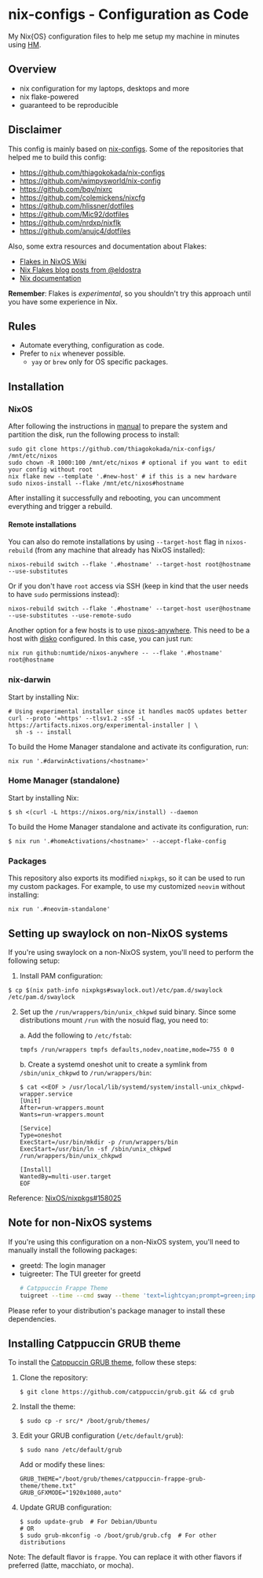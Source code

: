 # nix-configs - Configuration as Code

My Nix{OS} configuration files to help me setup my machine in minutes using
[HM](https://github.com/nix-community/home-manager).

## Overview

- nix configuration for my laptops, desktops and more
- nix flake-powered
- guaranteed to be reproducible

## Disclaimer

This config is mainly based on
[nix-configs](https://github.com/thiagokokada/nix-configs). Some of the
repositories that helped me to build this config:

- https://github.com/thiagokokada/nix-configs
- https://github.com/wimpysworld/nix-config
- https://github.com/bqv/nixrc
- https://github.com/colemickens/nixcfg
- https://github.com/hlissner/dotfiles
- https://github.com/Mic92/dotfiles
- https://github.com/nrdxp/nixflk
- https://github.com/anujc4/dotfiles

Also, some extra resources and documentation about Flakes:

- [Flakes in NixOS Wiki](https://nixos.wiki/wiki/Flakes)
- [Nix Flakes blog posts from @eldostra](https://www.tweag.io/blog/2020-05-25-flakes/)
- [Nix documentation](https://nixos.org/manual/nix/unstable/)

**Remember**: Flakes is _experimental_, so you shouldn't try this approach until
you have some experience in Nix.

## Rules

- Automate everything, configuration as code.
- Prefer to `nix` whenever possible.
  - `yay` or `brew` only for OS specific packages.

## Installation

### NixOS

After following the instructions in
[manual](https://nixos.org/manual/nixos/stable/#sec-installation) to prepare the
system and partition the disk, run the following process to install:

```shell
sudo git clone https://github.com/thiagokokada/nix-configs/ /mnt/etc/nixos
sudo chown -R 1000:100 /mnt/etc/nixos # optional if you want to edit your config without root
nix flake new --template '.#new-host' # if this is a new hardware
sudo nixos-install --flake /mnt/etc/nixos#hostname
```

After installing it successfully and rebooting, you can uncomment everything
and trigger a rebuild.

#### Remote installations

You can also do remote installations by using `--target-host` flag in
`nixos-rebuild` (from any machine that already has NixOS installed):

```shell
nixos-rebuild switch --flake '.#hostname' --target-host root@hostname --use-substitutes
```

Or if you don't have `root` access via SSH (keep in kind that the user needs to
have `sudo` permissions instead):

```shell
nixos-rebuild switch --flake '.#hostname' --target-host user@hostname --use-substitutes --use-remote-sudo
```

Another option for a few hosts is to use
[nixos-anywhere](https://github.com/nix-community/nixos-anywhere). This need to
be a host with [disko](https://github.com/nix-community/disko/) configured. In
this case, you can just run:

```shell
nix run github:numtide/nixos-anywhere -- --flake '.#hostname' root@hostname
```

### nix-darwin

Start by installing Nix:

```shell
# Using experimental installer since it handles macOS updates better
curl --proto '=https' --tlsv1.2 -sSf -L https://artifacts.nixos.org/experimental-installer | \
  sh -s -- install
```

To build the Home Manager standalone and activate its configuration, run:

```shell
nix run '.#darwinActivations/<hostname>'
```

### Home Manager (standalone)

Start by installing Nix:

```console
$ sh <(curl -L https://nixos.org/nix/install) --daemon
```

To build the Home Manager standalone and activate its configuration, run:

```console
$ nix run '.#homeActivations/<hostname>' --accept-flake-config
```

### Packages

This repository also exports its modified `nixpkgs`, so it can be used to run
my custom packages. For example, to use my customized `neovim` without
installing:

```
nix run '.#neovim-standalone'
```

## Setting up swaylock on non-NixOS systems

If you're using swaylock on a non-NixOS system, you'll need to perform the following setup:

1. Install PAM configuration:
```console
$ cp $(nix path-info nixpkgs#swaylock.out)/etc/pam.d/swaylock /etc/pam.d/swaylock
```

2. Set up the `/run/wrappers/bin/unix_chkpwd` suid binary. Since some distributions mount `/run` with the nosuid flag, you need to:

   a. Add the following to `/etc/fstab`:
   ```
   tmpfs /run/wrappers tmpfs defaults,nodev,noatime,mode=755 0 0
   ```

   b. Create a systemd oneshot unit to create a symlink from `/sbin/unix_chkpwd` to `/run/wrappers/bin`:
   ```console
   $ cat <<EOF > /usr/local/lib/systemd/system/install-unix_chkpwd-wrapper.service
   [Unit]
   After=run-wrappers.mount
   Wants=run-wrappers.mount

   [Service]
   Type=oneshot
   ExecStart=/usr/bin/mkdir -p /run/wrappers/bin
   ExecStart=/usr/bin/ln -sf /sbin/unix_chkpwd /run/wrappers/bin/unix_chkpwd

   [Install]
   WantedBy=multi-user.target
   EOF
   ```

Reference: [NixOS/nixpkgs#158025](https://github.com/NixOS/nixpkgs/issues/158025#issuecomment-1616807870)

## Note for non-NixOS systems

If you're using this configuration on a non-NixOS system, you'll need to manually install the following packages:

- greetd: The login manager
- tuigreeter: The TUI greeter for greetd
  ```bash
  # Catppuccin Frappe Theme
  tuigreet --time --cmd sway --theme 'text=lightcyan;prompt=green;input=lightblue;border=lightmagenta;title=magenta;greet=lightmagenta;action=lightblue;button=lightred;container=black;time=lightgreen'
  ```

Please refer to your distribution's package manager to install these dependencies.

## Installing Catppuccin GRUB theme

To install the [Catppuccin GRUB theme](https://github.com/catppuccin/grub), follow these steps:

1. Clone the repository:
   ```console
   $ git clone https://github.com/catppuccin/grub.git && cd grub
   ```

2. Install the theme:
   ```console
   $ sudo cp -r src/* /boot/grub/themes/
   ```

3. Edit your GRUB configuration (`/etc/default/grub`):
   ```console
   $ sudo nano /etc/default/grub
   ```
   Add or modify these lines:
   ```
   GRUB_THEME="/boot/grub/themes/catppuccin-frappe-grub-theme/theme.txt"
   GRUB_GFXMODE="1920x1080,auto"
   ```

4. Update GRUB configuration:
   ```console
   $ sudo update-grub  # For Debian/Ubuntu
   # OR
   $ sudo grub-mkconfig -o /boot/grub/grub.cfg  # For other distributions
   ```

Note: The default flavor is `frappe`. You can replace it with other flavors if preferred (latte, macchiato, or mocha).
